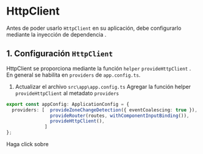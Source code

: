 # HttpClient

Antes de poder usarlo `HttpClient` en su aplicación, debe configurarlo mediante la inyección de dependencia .

## 1. Configuración `HttpClient`

HttpClient se proporciona mediante la función `helper` `provideHttpClient` . En general se habilita en `providers` de  `app.config.ts`.

1. Actualizar el archivo `src\app\app.config.ts`
Agregar la función helper `provideHttpClient` al metadato `providers`
```typescript
export const appConfig: ApplicationConfig = {
  providers: [  provideZoneChangeDetection({ eventCoalescing: true }),
                provideRouter(routes, withComponentInputBinding()),
                provideHttpClient(),
              ]
};
```
Haga click sobre 



```typescript
```

```typescript
```

```typescript
```

```typescript
```


<!--stackedit_data:
eyJoaXN0b3J5IjpbLTE5NjM4MDcyNTNdfQ==
-->